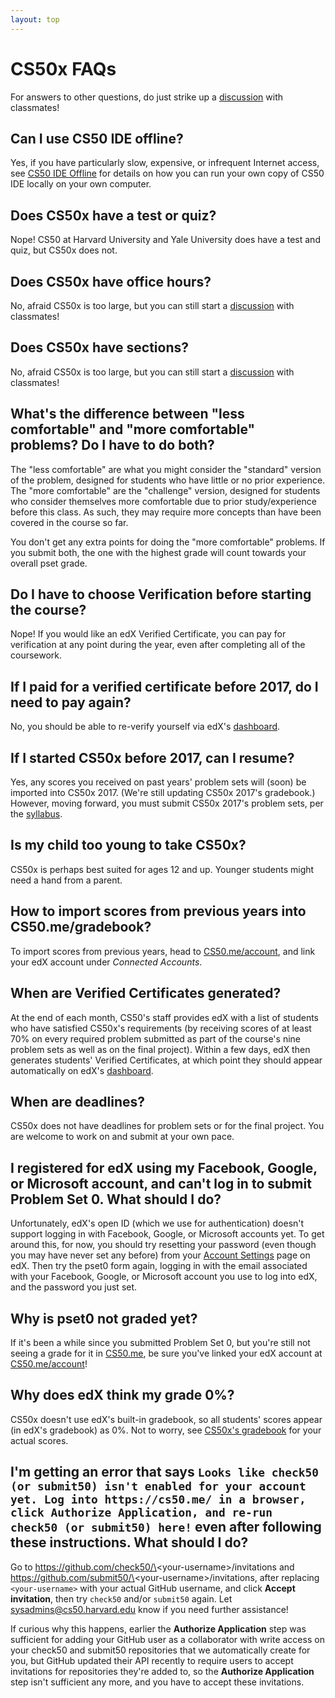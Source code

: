 ```yaml
---
layout: top 
---
```


# CS50x FAQs

For answers to other questions, do just strike up a [discussion](https://courses.edx.org/courses/course-v1:HarvardX+CS50+X/a7ec0c0a7b6e460f877da0734811c4cd/) with classmates!

## Can I use CS50 IDE offline?

Yes, if you have particularly slow, expensive, or infrequent Internet access, see [CS50 IDE Offline](/ide50/offline) for details on how you can run your own copy of CS50 IDE locally on your own computer.

## Does CS50x have a test or quiz?

Nope! CS50 at Harvard University and Yale University does have a test and quiz, but CS50x does not.

## Does CS50x have office hours?

No, afraid CS50x is too large, but you can still start a [discussion](https://courses.edx.org/courses/course-v1:HarvardX+CS50+X/a7ec0c0a7b6e460f877da0734811c4cd/) with classmates!


## Does CS50x have sections?

No, afraid CS50x is too large, but you can still start a [discussion](https://courses.edx.org/courses/course-v1:HarvardX+CS50+X/a7ec0c0a7b6e460f877da0734811c4cd/) with classmates!

## What's the difference between "less comfortable" and "more comfortable" problems? Do I have to do both?

The "less comfortable" are what you might consider the "standard" version of the problem, designed for students who have little or no prior experience. The "more comfortable" are the "challenge" version, designed for students who consider themselves more comfortable due to prior study/experience before this class.  As such, they may require more concepts than have been covered in the course so far.  

You don't get any extra points for doing the "more comfortable" problems. If you submit both, the one with the highest grade will count towards your overall pset grade.

## Do I have to choose Verification before starting the course?

Nope!  If you would like an edX Verified Certificate, you can pay for verification at any point during the year, even after completing all of the coursework.

## If I paid for a verified certificate before 2017, do I need to pay again?

No, you should be able to re-verify yourself via edX's [dashboard](https://courses.edx.org/dashboard).

## If I started CS50x before 2017, can I resume?

Yes, any scores you received on past years' problem sets will (soon) be imported into CS50x 2017. (We're still updating CS50x 2017's gradebook.) However, moving forward, you must submit CS50x 2017's problem sets, per the [syllabus](https://courses.edx.org/courses/course-v1:HarvardX+CS50+X/dfface6ffc1c43e6882a245c945f7feb/).

## Is my child too young to take CS50x?

CS50x is perhaps best suited for ages 12 and up. Younger students might need a hand from a parent.

## How to import scores from previous years into CS50.me/gradebook?

To import scores from previous years, head to [CS50.me/account](https://cs50.me/account), and link your edX account under *Connected Accounts*.

## When are Verified Certificates generated?

At the end of each month, CS50's staff provides edX with a list of students who have satisfied CS50x's requirements (by receiving scores of at least 70% on every required problem submitted as part of the course's nine problem sets as well as on the final project). Within a few days, edX then generates students' Verified Certificates, at which point they should appear automatically on edX's [dashboard](https://courses.edx.org/dashboard).

## When are deadlines?

CS50x does not have deadlines for problem sets or for the final project. You are welcome to work on and submit at your own pace.

## I registered for edX using my Facebook, Google, or Microsoft account, and can't log in to submit Problem Set 0.  What should I do?

Unfortunately, edX's open ID (which we use for authentication) doesn't support logging in with Facebook, Google, or Microsoft accounts yet. To get around this, for now, you should try resetting your password (even though you may have never set any before) from your [Account Settings](https://courses.edx.org/account/settings) page on edX.  Then try the pset0 form again, logging in with the email associated with your Facebook, Google, or Microsoft account you use to log into edX, and the password you just set.

## Why is pset0 not graded yet?

If it's been a while since you submitted Problem Set 0, but you're still not seeing a grade for it in [CS50.me](https://cs50.me/), be sure you've linked your edX account at [CS50.me/account](https://cs50.me/account)!

## Why does edX think my grade 0%?

CS50x doesn't use edX's built-in gradebook, so all students' scores appear (in edX's gradebook) as 0%. Not to worry, see [CS50x's gradebook](https://courses.edx.org/courses/course-v1:HarvardX+CS50+X/05722c69041f4754ae097af65aae2083/) for your actual scores.

## I'm getting an error that says `Looks like check50 (or submit50) isn't enabled for your account yet. Log into https://cs50.me/ in a browser, click Authorize Application, and re-run check50 (or submit50) here!` even after following these instructions. What should I do?

Go to https://github.com/check50/\<your-username\>/invitations and https://github.com/submit50/\<your-username\>/invitations, after replacing `<your-username>` with your actual GitHub username, and click **Accept invitation**, then try `check50` and/or `submit50` again. Let sysadmins@cs50.harvard.edu know if you need further assistance!

If curious why this happens, earlier the **Authorize Application** step was sufficient for adding your GitHub user as a collaborator with write access on your check50 and submit50 repositories that we automatically create for you, but GitHub updated their API recently to require users to accept invitations for repositories they're added to, so the **Authorize Application** step isn't sufficient any more, and you have to accept these invitations.

